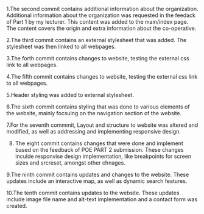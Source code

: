 1.The second commit contains additional information about the organization. Additional information about the organization was requested in the feedack of Part 1 by my lecturer. This content was added to the main/index page. The content covers the origin and extra information about the co-operative.

2.The third commit contains an external stylesheet that was added. The stylesheet was then linked to all webpages.

3.The forth commit contains changes to website, testing the external css link to all webpages.

4.The fifth commit contains changes to website, testing the external css link to all webpages.

5.Header styling was added to external stylesheet.

6.The sixth commit contains styling that was done to various elements of the website, mainly focsuing on the navigation section of the website.

7.For the seventh commmit, Layout and structure to website was altered and modified, as well as addressing and implementing responsive design.

8. The eight commit contains changes that were done and implement based on the feedback of POE PART 2 submission. These changes inculde responvise design implementation, like breakpoints for screen sizes and srcreset, amongst other chnages.

9.The ninth commit contains updates and changes to the website. These updates include an interactive map, as well as dynamic search features.

10.The tenth commit contains updates to the website. These updates include image file name and alt-text implementation and a contact form was created.
